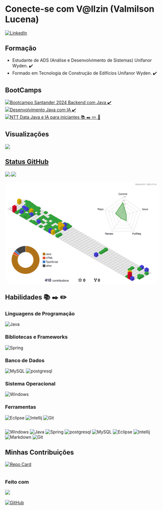 # Conecte-se com V@llzin (Valmilson Lucena)

[![LinkedIn](https://img.shields.io/badge/LinkedIn-0077B5?style=for-the-badge&logo=linkedin&logoColor=white)](https://www.linkedin.com/in/valmilson/)

## Formação

- Estudante de ADS (Análise e Desenvolvimento de Sistemas) Unifanor Wyden. ✔️
- Formado em Tecnologia de Construção de Edifícios Unifanor Wyden. ✔️

## BootCamps

<div align="left">
    <a href="https://web.dio.me/track/santander-2024-backend-com-java?tab=about">
      <img align="center" height="120em" src="https://hermes.dio.me/tracks/a039b34c-7aa8-4a3d-b765-07c8c837f67a.png" title="Bootcampo Santander 2024 Backend com Java ✔️"/>
    </a>
    <a href="https://web.dio.me/track/coding-future-gft-desenvolvimento-java-com-ia?tab=about">
      <img align="center" height="120em" src="https://hermes.dio.me/tracks/be43294e-4b68-43b0-9f03-d4221f293c45.png" title="Desenvolvimento Java com IA ✔️ "/>
    </a> 
    <a href="https://web.dio.me/track/ntt-data-java-e-ia-para-iniciantes">
      <img align="center" height="120em" src="https://assets.dio.me/4OLRVb-nQRlJUhi5BqgAlSHqH6W1ncfk-8E2kFqvlJo/f:webp/h:413/q:80/w:413/L3JhbmtpbmcvNmE3NzgyOTQtODIwZS00NTVhLTkxNjctOTU1YzYxYjZmMjZjLnBuZw" title="NTT Data Java e IA para iniciantes 📚 ✒️ ✏️ 🔨 "/>
    </a> 
<!--
    <a href="https://www.dio.me/certificate/GVDT7TNU/share">
      <img align="center" height="120em" src="https://hermes.dio.me/courses/badge/5aba7335-7738-412f-8f18-8bbece07473b.png" title="Bootcamp de Java com a Claro ✔️ "/>
    </a> 
    -->
</div>

## Visualizações

<div align="left">
  <a href="https://github.com/vallzin">
      <!--<img align="center" height="170em" src="https://github-readme-streak-stats-eight.vercel.app/?user=vallzin/&theme=shadow-purple&background=000&border=30A3DC&dates=FFF" />
  <img align="center" height="170em" src="https://streak-stats.demolab.com?user=Vallzin&theme=shadow-purple&background=000&border=30A3DC&dates=FFF" src="https://git.io/streak-stats"/> 
      <img align="center" height="170em" src="https://streak-stats.demolab.com?user=Vallzin/&theme=shadow-purple&background=000&border=30A3DC&dates=FFF" /> -->
      <img align="center" height="170em" src="https://github-readme-streak-stats-eight.vercel.app/?user=vallzin&background=1C0A0A13&border=8B5AEB&stroke=8B5AEB&ring=EB8139&fire=EB0000&currStreakNum=EBE00C&sideNums=80DEEB&currStreakLabel=CB0BAB&sideLabels=90EBBD&dates=EB717196" />
</div> 

## Status GitHub

<div align="left">
  <a href="https://github.com/vallzin">
      <img align="center" height="180em"  
          src="https://github-readme-stats.vercel.app/api?username=Vallzin&theme=transparent&bg_color=1C0A0A13&border_color=8B5AEB&show_icons=true&icon_color=30A3DC&title_color=CB0BAB&text_color=90EBBD"/>
      <img align="center" height="180em" src="https://github-readme-stats.vercel.app/api/top-langs/?username=Vallzin&layout=compact&langs_count=7&theme=transparent&bg_color=1C0A0A13&border_color=8B5AEB&show_icons=true&icon_color=80DEEB&title_color=CB0BAB&text_color=90EBBD"/><br><br>
      <img align="center" width="720" style="border-radius: 20px"; src="https://raw.githubusercontent.com/vallzin/vallzin/main/profile-3d-contrib/profile-gitblock.svg" />
  </a> 
</div>

<!--
![](https://raw.githubusercontent.com/vallzin/vallzin/main/profile-3d-contrib/profile-night-rainbow.svg)
![](./profile-3d-contrib/profile-night-rainbow.svg)
<img align="center" height="180em" src="https://github-readme-stats.vercel.app/api/top-langs/?username=Vallzin&layout=compact&langs_count=7&theme=dark"/>
![GitHub Stats](https://github-readme-stats.vercel.app/api/top-langs/?username=Vallzin&theme=theme=transparent&bg_color=000&border_color=30A3DC&show_icons=true&icon_color=30A3DC&title_color=E94D5F&text_color=FFF) 
![GitHub Stats](https://github-readme-stats.vercel.app/api?username=Vallzin&theme=transparent&bg_color=000&border_color=30A3DC&show_icons=true&icon_color=30A3DC&title_color=E94D5F&text_color=FFF)
-->

## Habilidades   📚 ✒️ ✏️
<!--
### Linguagens de Marcação e Estilo

![Markdown](https://img.shields.io/badge/Markdown-000?style=for-the-badge&logo=markdown) ![HTML5](https://img.shields.io/badge/HTML5-E34F26?style=for-the-badge&logo=html5&logoColor=white) ![CSS3](https://img.shields.io/badge/CSS3-1572B6?style=for-the-badge&logo=css3&logoColor=white)
-->
### Linguagens de Programação

![Java](https://img.shields.io/badge/Java-EBE00C?style=for-the-badge&logo=openjdk&logoColor=white)<!-- ![JavaScript](https://img.shields.io/badge/JavaScript-F7DF1E?style=for-the-badge&logo=javascript&logoColor=black) ![TypeScript](https://img.shields.io/badge/TypeScript-007ACC?style=for-the-badge&logo=typescript&logoColor=white) ![Python](https://img.shields.io/badge/python-3670A0?style=for-the-badge&logo=python&logoColor=ffdd54) ![PHP](https://img.shields.io/badge/PHP-777BB4?style=for-the-badge&logo=php&logoColor=white)
-->
### Bibliotecas e Frameworks

<!--![Bootstrap](https://img.shields.io/badge/-boostrap-0D1117?style=for-the-badge&logo=bootstrap&labelColor=0D1117)  ![Angular](https://img.shields.io/badge/Angular-DD0031?style=for-the-badge&logo=angular&logoColor=white) 
 --> 
![Spring](https://img.shields.io/badge/Spring-6DB33F?style=for-the-badge&logo=spring&logoColor=white)
### Banco de Dados

![MySQL](https://img.shields.io/badge/MySQL-191970?style=for-the-badge&logo=mysql&logoColor=white)
![postgresql](https://img.shields.io/badge/postgresql-4169e1?style=for-the-badge&logo=postgresql&logoColor=white)

### Sistema Operacional

![Windows](https://img.shields.io/badge/Windows-E44C30?style=for-the-badge&logo=windows&logoColor=2CA5E0)<!-- ![Ubuntu](https://img.shields.io/badge/Ubuntu-E95420?style=for-the-badge&logo=ubuntu&logoColor=white) -->


### Ferramentas
<!--
![Vscode](https://img.shields.io/badge/Vscode-007ACC?style=for-the-badge&logo=visual-studio-code&ogoColor=white) 
-->
![Eclipse](https://img.shields.io/badge/Eclipse-2C2255?style=for-the-badge&logo=eclipse&logoColor=white)
![Intellij](https://img.shields.io/badge/IntelliJ_IDEA-CB0BAB.svg?style=for-the-badge&logo=intellij-idea&logoColor=white) ![Git](https://img.shields.io/badge/GIT-910000?style=for-the-badge&logo=git&logoColor=white)
##
![Windows](https://img.shields.io/badge/Windows-E44C30?style=for-the-badge&logo=windows&logoColor=2CA5E0) ![Java](https://img.shields.io/badge/Java-EBE00C?style=for-the-badge&logo=openjdk&logoColor=white) ![Spring](https://img.shields.io/badge/Spring-6DB33F?style=for-the-badge&logo=spring&logoColor=white)  ![postgresql](https://img.shields.io/badge/postgresql-4169e1?style=for-the-badge&logo=postgresql&logoColor=white) ![MySQL](https://img.shields.io/badge/MySQL-191970?style=for-the-badge&logo=mysql&logoColor=white) ![Eclipse](https://img.shields.io/badge/Eclipse-2C2255?style=for-the-badge&logo=eclipse&logoColor=white) ![Intellij](https://img.shields.io/badge/IntelliJ_IDEA-CB0BAB.svg?style=for-the-badge&logo=intellij-idea&logoColor=white) ![Markdown](https://img.shields.io/badge/Markdown-EB0000?style=for-the-badge&logo=markdown)   ![Git](https://img.shields.io/badge/GIT-910000?style=for-the-badge&logo=git&logoColor=white)
<!--
![HTML5](https://img.shields.io/badge/HTML5-E34F26?style=for-the-badge&logo=html5&logoColor=white) ![CSS3](https://img.shields.io/badge/CSS3-1572B6?style=for-the-badge&logo=css3&logoColor=white) ![JavaScript](https://img.shields.io/badge/JavaScript-F7DF1E?style=for-the-badge&logo=javascript&logoColor=black) ![Ubuntu](https://img.shields.io/badge/Ubuntu-E95420?style=for-the-badge&logo=ubuntu&logoColor=white) ![Git](https://img.shields.io/badge/GIT-E44C30?style=for-the-badge&logo=git&logoColor=white) ![Vscode](https://img.shields.io/badge/Vscode-007ACC?style=for-the-badge&logo=visual-studio-code&logoColor=white) ![Eclipse](https://img.shields.io/badge/Eclipse-2C2255?style=for-the-badge&logo=eclipse&logoColor=white)![Angular](https://img.shields.io/badge/Angular-DD0031?style=for-the-badge&logo=angular&logoColor=white)![Python](https://img.shields.io/badge/python-3670A0?style=for-the-badge&logo=python&logoColor=ffdd54) ![PHP](https://img.shields.io/badge/PHP-777BB4?style=for-the-badge&logo=php&logoColor=white) ![Bootstrap](https://img.shields.io/badge/-boostrap-0D1117?style=for-the-badge&logo=bootstrap&labelColor=0D1117)
-->

## Minhas Contribuições

[![Repo Card](https://github-readme-stats.vercel.app/api/pin/?username=Vallzin&repo=dio-lab-open-source&bg_color=1C0A0A13&border_color=8B5AEB&show_icons=true&icon_color=30A3DC&title_color=CB0BAB&text_color=90EBBD)](https://github.com/SEUUSERNAME/SEUREPOSITORIO)
#
### Feito com 
<img src="https://img.shields.io/badge/Made%20with-Markdown-1f425f.svg">
</img>

[![GitHub](https://img.shields.io/badge/GitHub-100000?style=for-the-badge&logo=github&logoColor=white)](https://github.com/Vallzin)
